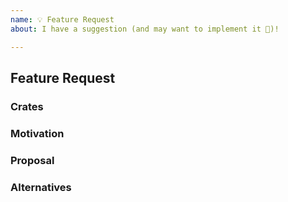 ```yaml
---
name: 💡 Feature Request
about: I have a suggestion (and may want to implement it 🙂)!

---
```


## Feature Request

### Crates

<!--
If known, please specify the kube crate or crates the new feature should be added to.
Otherwise, delete this section.
-->

### Motivation

<!--
Please describe the use case(s) or other motivation for the new feature.
-->

### Proposal

<!--
How should the new feature be implemented, and why? Add any considered drawbacks.
-->

### Alternatives

<!--
Are there other ways to solve this problem that you've considered?
What are their potential drawbacks?
Why was the proposed solution chosen over these alternatives?
-->
